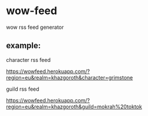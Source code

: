 wow-feed
========

wow rss feed generator

example:
-------

character rss feed

https://wowfeed.herokuapp.com/?region=eu&realm=khazgoroth&character=grimstone


guild rss feed

https://wowfeed.herokuapp.com/?region=eu&realm=khazgoroth&guild=mokrah%20toktok

